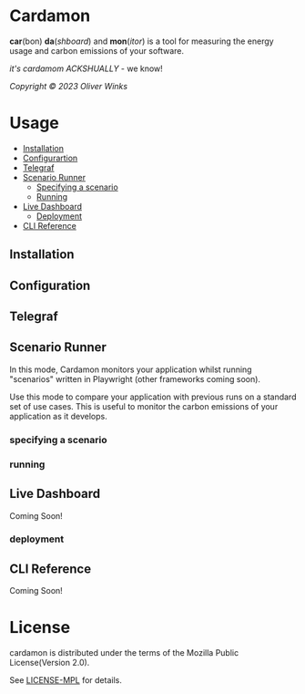 # Cardamon

**car**(bon) **da**(_shboard_) and **mon**(_itor_) is a tool for measuring the energy usage and carbon emissions of your software.

_it's cardamom ACKSHUALLY_ - we know!

_Copyright © 2023 Oliver Winks_

# Usage

- [Installation](#installation)
- [Configurartion](#configuration)
- [Telegraf](#telegraf)
- [Scenario Runner](#scenario-runner)
  - [Specifying a scenario](#specifying-a-scenario)
  - [Running](#running)
- [Live Dashboard](#live-dashboard)
  - [Deployment](#deployment)
- [CLI Reference](#cli-reference)

## Installation

## Configuration

## Telegraf

## Scenario Runner

In this mode, Cardamon monitors your application whilst running "scenarios" written in Playwright (other frameworks coming soon).

Use this mode to compare your application with previous runs on a standard set of use cases. This is useful to monitor the carbon emissions of your application as it develops.

### specifying a scenario

### running

## Live Dashboard

Coming Soon!

### deployment

## CLI Reference

Coming Soon!

# License

cardamon is distributed under the terms of the Mozilla Public License(Version 2.0).

See [LICENSE-MPL](https://www.mozilla.org/en-US/MPL/2.0) for details.
